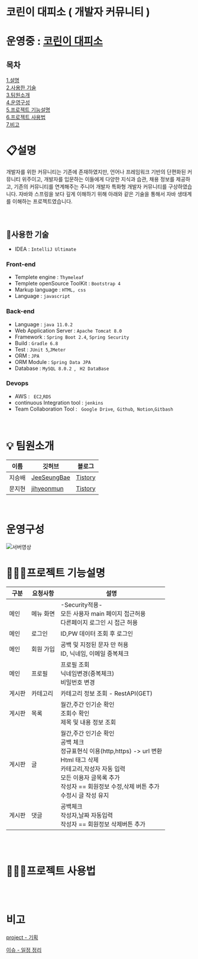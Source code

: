 # 코린이 대피소 ( 개발자 커뮤니티 )

# 운영중 : [코린이 대피소](http://13.209.116.217:8080/main)

## 목차

[1.설명](#설명)<br>
[2.사용한 기술](#🔨사용한-기술)<br>
[3.팀원소개](#팀원소개)<br>
[4.운영구성](#운영구성)<br>
[5.프로젝트 기능설명](#🕵🏻‍♂️프로젝트-기능설명)<br>
[6.프로젝트 사용법](#👩🏻‍💻프로젝트-사용법)<br>
[7.비고](#비고)<br>
<!-- [4.주요 기능](#주요-기능)<br> -->
<!-- [5.단위 테스트 개발](#단위-테스트-개발)<br> -->
<!-- [6.성능 테스트](#성능-테스트)<br> -->


# 📋설명
개발자를 위한 커뮤니티는 기존에 존재하였지만, 언어나 프레임워크 기반의 단편화된 커뮤니티 위주이고, 개발자를 입문하는 이들에게 다양한 지식과 습관, 채용 정보를 제공하고, 기존의 커뮤니티를 연계해주는 주니어 개발자 특화형 개발자 커뮤니티를 구상하였습니다.
자바와 스프링을 보다 깊게 이해하기 위해 아래와 같은 기술을 통해서 자바 생태계를 이해하는 프로젝트였습니다.  
<br><br>

## 🔨사용한 기술 
- IDEA : ```IntelliJ Ultimate```
### Front-end
- Templete engine : ```Thymeleaf``` 
- Templete openSource ToolKit : ```Bootstrap 4 ```
- Markup language : ``` HTML, css ```
- Language : ``` javascript ```
### Back-end
- Language : ``` java 11.0.2 ```
- Web Application Server : ```Apache Tomcat 8.0```
- Framework : ```Spring Boot 2.4```,
 ```Spring Security```
- Build : ```Gradle 6.8 ```
- Test : ```JUnit 5```,```JMeter```
- ORM : ``` JPA ```
- ORM Module : ```Spring Data JPA```
- Database : ```MySQL 8.0.2 ```, ``` H2 DataBase```
### Devops
- AWS : ``` EC2```,``` RDS ```
- continuous Integration tool : ``` jenkins ```
- Team Collaboration Tool : ``` Google Drive```,``` Github```,``` Notion```,``` Gitbash ```

<br>

# 💡 팀원소개

|이름|깃허브|블로그|
|---|---|---|
|지승배|[JeeSeungBae](https://github.com/jeeseungbae) | [Tistory](https://jsb-diary0011.tistory.com/)
|문지현|[jihyeonmun](https://github.com/jihyeonmun) | [Tistory](https://startupdevelopers.tistory.com/)
<br>

# 운영구성
![서버영상](./video/코린이대피소.gif)

# 🕵🏻‍♂️프로젝트 기능설명

|구분|요청사항|설명|
|---|---|---|
|메인|메뉴 화면|-Security적용-<br>모든 사용자 main 페이지 접근허용<br> 다른페이지 로그인 시 접근 허용|
|메인|로그인|ID,PW 데이터 조회 후 로그인|
|메인|회원 가입|공백 및 지정된 문자 만 허용 <br> ID, 닉네임, 이메일 중복체크|
|메인|프로필|프로필 조회<br>닉네임변경(중복체크)<br> 비밀번호 변경|
|게시판|카테고리|카테고리 정보 조회 - RestAPI(GET)|
|게시판|목록|월간,주간 인기순 확인<br>조회수 확인<br>제목 및 내용 정보 조회|
|게시판|글|월간,주간 인기순 확인<br>공백 체크<br>정규표현식 이용(http,https) -> url 변환<br>Html 태그 삭제<br>카테고리,작성자 자동 입력<br>모든 이용자 글목록 추가<br>작성자 == 회원정보 수정,삭제 버튼 추가<br>수정시 글 작성 유지|
|게시판|댓글|공백체크<br>작성자,날짜 자동입력<br> 작성자 == 회원정보 삭제버튼 추가<br>|
<br><br>

# 👩🏻‍💻프로젝트 사용법


<br><br>

# 비고

[project - 기획](https://drive.google.com/file/d/1b3jvRCzNwwICqVGKlSWpNIjtKHfPafWy/view?usp=sharing)

[ 이슈 - 일정 정리 ](https://github.com/playdata-finalproject/teamproject_final/projects/1)
